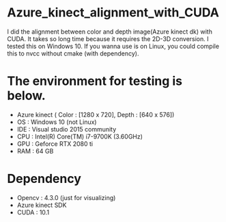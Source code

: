 # Azure_kinect_alignment_with_CUDA

I did the alignment between color and depth image(Azure kinect dk) with CUDA. It takes so long time because it requires the 2D-3D conversion.
I tested this on Windows 10. If you wanna use is on Linux, you could compile this to nvcc without cmake (with dependency).

# The environment for testing is below.
- Azure kinect ( Color : [1280 x 720], Depth : [640 x 576])
- OS : Windows 10 (not Linux)
- IDE : Visual studio 2015 community
- CPU : Intel(R) Core(TM) i7-9700K (3.60GHz)
- GPU : Geforce RTX 2080 ti
- RAM : 64 GB

# Dependency
- Opencv : 4.3.0 (just for visualizing)
- Azure kinect SDK
- CUDA : 10.1

